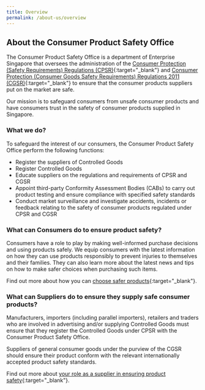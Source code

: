 ```yaml
---
title: Overview
permalink: /about-us/overview
---
```

## About the Consumer Product Safety Office
The Consumer Product Safety Office is a department of Enterprise Singapore that oversees the administration of the [Consumer Protection (Safety Requirements) Regulations (CPSR)][1]{:target="_blank"} and [Consumer Protection (Consumer Goods Safety Requirements) Regulations 2011 (CGSR)][2]{:target="_blank"} to ensure that the consumer products suppliers put on the market are safe.

Our mission is to safeguard consumers from unsafe consumer products and have consumers trust in the safety of consumer products supplied in Singapore.

### What we do?
To safeguard the interest of our consumers, the Consumer Product Safety Office perform the following functions:
* Register the suppliers of Controlled Goods
* Register Controlled Goods
* Educate suppliers on the regulations and requirements of CPSR and CGSR
* Appoint third-party Conformity Assessment Bodies (CABs) to carry out product testing and ensure compliance with specified safety standards
* Conduct market surveillance and investigate accidents, incidents or feedback relating to the safety of consumer products regulated under CPSR and CGSR

### What can Consumers do to ensure product safety?
Consumers have a role to play by making well-informed purchase decisions and using products safely. We equip consumers with the latest information on how they can use products responsibly to prevent injuries to themselves and their families. They can also learn more about the latest news and tips on how to make safer choices when purchasing such items.

Find out more about how you can [choose safer products](/consumers/choose-safer-products/about-the-safety-mark){:target="_blank"}.

### What can Suppliers do to ensure they supply safe consumer products?
Manufacturers, importers (including parallel importers), retailers and traders who are involved in advertising and/or supplying Controlled Goods must ensure that they register the Controlled Goods under CPSR with the Consumer Product Safety Office. 

Suppliers of general consumer goods under the purview of the CGSR should ensure their product conform with the relevant internationally accepted product safety standards.

Find out more about [your role as a supplier in ensuring product safety](/suppliers/overview){:target="_blank"}.

[1]:https://sso.agc.gov.sg/SL/CPTDSRA1975-RG1?DocDate=20181010&ValidDate=20181011
[2]:https://sso.agc.gov.sg/SL/CPTDSRA1975-S113-2011
